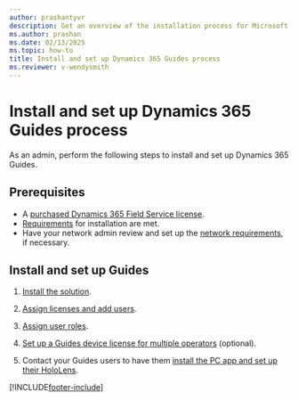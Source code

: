 ```yaml
---
author: prashantyvr
description: Get an overview of the installation process for Microsoft Dynamics 365 Guides. 
ms.author: prashan
ms.date: 02/13/2025
ms.topic: how-to
title: Install and set up Dynamics 365 Guides process
ms.reviewer: v-wendysmith
---
```


# Install and set up Dynamics 365 Guides process

As an admin, perform the following steps to install and set up Dynamics 365 Guides.

## Prerequisites

- A [purchased Dynamics 365 Field Service license](/dynamics365/field-service/buy-fs).
- [Requirements](requirements.md) for installation are met.
- Have your network admin review and set up the [network requirements](admin-network-requirements.md), if necessary.

## Install and set up Guides

1. [Install the solution](install-guides.md).

1. [Assign licenses and add users](add-users.md).

1. [Assign user roles](assign-role.md).

1. [Set up a Guides device license for multiple operators](device-license.md) (optional).

1. Contact your Guides users to have them [install the PC app and set up their HoloLens](install-pc-hololens-apps.md).


[!INCLUDE[footer-include](../includes/footer-banner.md)]
